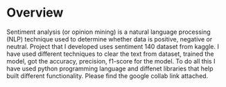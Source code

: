 
# Overview

Sentiment analysis (or opinion mining) is a natural language processing (NLP) technique used to determine whether data is positive, negative or neutral. Project that I developed uses sentiment 140 dataset from kaggle. I have used different techniques to clear the text from dataset, trained the model, got the accuracy, precision, f1-score for the model. To do all this I have used python programming language and diffenet libraries that help built different functionality. Please find the google collab link attached.
